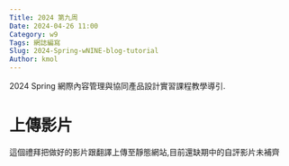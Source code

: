 ```yaml
---
Title: 2024 第九周
Date: 2024-04-26 11:00
Category: w9
Tags: 網誌編寫
Slug: 2024-Spring-wNINE-blog-tutorial
Author: kmol
---
```


2024 Spring 網際內容管理與協同產品設計實習課程教學導引.

<!-- PELICAN_END_SUMMARY -->

# 上傳影片
這個禮拜把做好的影片跟翻譯上傳至靜態網站,目前還缺期中的自評影片未補齊

